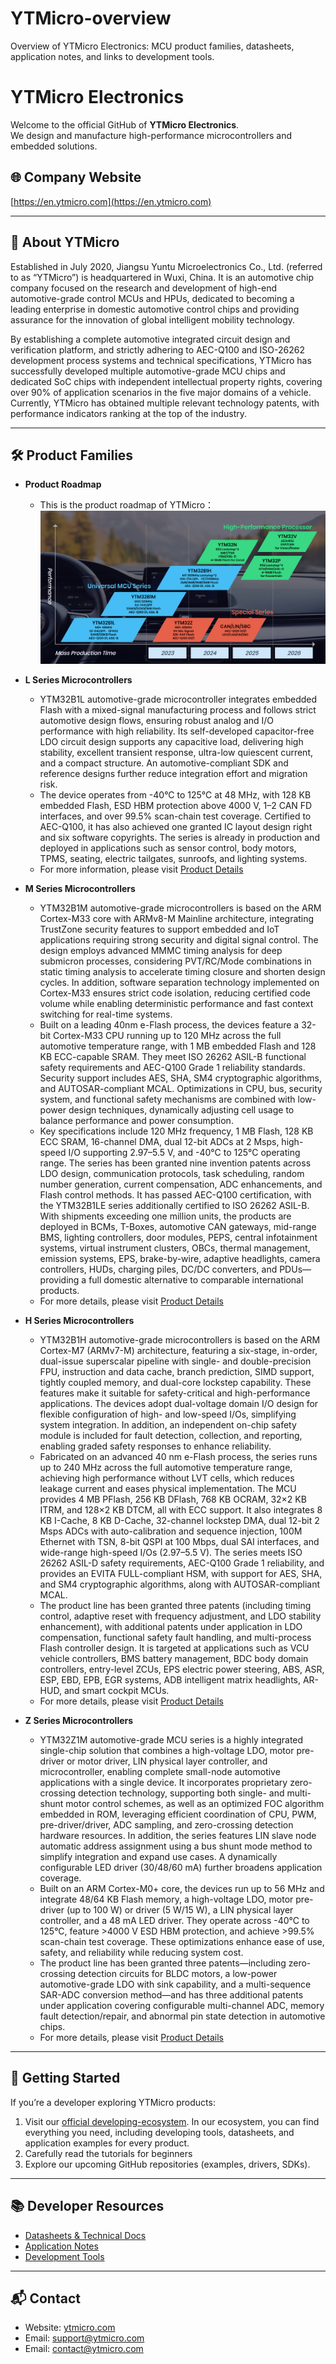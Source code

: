 # YTMicro-overview
Overview of YTMicro Electronics: MCU product families, datasheets, application notes, and links to development tools.
# YTMicro Electronics

Welcome to the official GitHub of **YTMicro Electronics**.  
We design and manufacture high-performance microcontrollers and embedded solutions.

## 🌐 Company Website
[https://en.ytmicro.com](https://en.ytmicro.com)

---

## 🏢 About YTMicro
Established in July 2020, Jiangsu Yuntu Microelectronics Co., Ltd. (referred to as “YTMicro”) is headquartered in Wuxi, China. It is an automotive chip company focused on the research and development of high-end automotive-grade control MCUs and HPUs, dedicated to becoming a leading enterprise in domestic automotive control chips and providing assurance for the innovation of global intelligent mobility technology.

By establishing a complete automotive integrated circuit design and verification platform, and strictly adhering to AEC-Q100 and ISO-26262 development process systems and technical specifications, YTMicro has successfully developed multiple automotive-grade MCU chips and dedicated SoC chips with independent intellectual property rights, covering over 90% of application scenarios in the five major domains of a vehicle. Currently, YTMicro has obtained multiple relevant technology patents, with performance indicators ranking at the top of the industry.

---

## 🛠️ Product Families
- **Product Roadmap**
  - This is the product roadmap of YTMicro：  
  ![YTMicro Roadmap](roadmap.png)

- **L Series Microcontrollers**
  - YTM32B1L automotive-grade microcontroller integrates embedded Flash with a mixed-signal manufacturing process and follows strict automotive design flows, ensuring robust analog and I/O performance with high reliability. Its self-developed capacitor-free LDO circuit design supports any capacitive load, delivering high stability, excellent transient response, ultra-low quiescent current, and a compact structure. An automotive-compliant SDK and reference designs further reduce integration effort and migration risk.
  - The device operates from -40°C to 125°C at 48 MHz, with 128 KB embedded Flash, ESD HBM protection above 4000 V, 1–2 CAN FD interfaces, and over 99.5% scan-chain test coverage. Certified to AEC-Q100, it has also achieved one granted IC layout design right and six software copyrights. The series is already in production and deployed in applications such as sensor control, body motors, TPMS, seating, electric tailgates, sunroofs, and lighting systems.
  - For more information, please visit [Product Details](https://en.ytmicro.com/product-1.php)  

- **M Series Microcontrollers**
  - YTM32B1M automotive-grade microcontrollers is based on the ARM Cortex-M33 core with ARMv8-M Mainline architecture, integrating TrustZone security features to support embedded and IoT applications requiring strong security and digital signal control. The design employs advanced MMMC timing analysis for deep submicron processes, considering PVT/RC/Mode combinations in static timing analysis to accelerate timing closure and shorten design cycles. In addition, software separation technology implemented on Cortex-M33 ensures strict code isolation, reducing certified code volume while enabling deterministic performance and fast context switching for real-time systems.
  - Built on a leading 40nm e-Flash process, the devices feature a 32-bit Cortex-M33 CPU running up to 120 MHz across the full automotive temperature range, with 1 MB embedded Flash and 128 KB ECC-capable SRAM. They meet ISO 26262 ASIL-B functional safety requirements and AEC-Q100 Grade 1 reliability standards. Security support includes AES, SHA, SM4 cryptographic algorithms, and AUTOSAR-compliant MCAL. Optimizations in CPU, bus, security system, and functional safety mechanisms are combined with low-power design techniques, dynamically adjusting cell usage to balance performance and power consumption.
  - Key specifications include 120 MHz frequency, 1 MB Flash, 128 KB ECC SRAM, 16-channel DMA, dual 12-bit ADCs at 2 Msps, high-speed I/O supporting 2.97–5.5 V, and -40°C to 125°C operating range. The series has been granted nine invention patents across LDO design, communication protocols, task scheduling, random number generation, current compensation, ADC enhancements, and Flash control methods. It has passed AEC-Q100 certification, with the YTM32B1LE series additionally certified to ISO 26262 ASIL-B. With shipments exceeding one million units, the products are deployed in BCMs, T-Boxes, automotive CAN gateways, mid-range BMS, lighting controllers, door modules, PEPS, central infotainment systems, virtual instrument clusters, OBCs, thermal management, emission systems, EPS, brake-by-wire, adaptive headlights, camera controllers, HUDs, charging piles, DC/DC converters, and PDUs—providing a full domestic alternative to comparable international products.
  - For more details, please visit [Product Details](https://en.ytmicro.com/product-1.php)  

- **H Series Microcontrollers**
  - YTM32B1H automotive-grade microcontrollers is based on the ARM Cortex-M7 (ARMv7-M) architecture, featuring a six-stage, in-order, dual-issue superscalar pipeline with single- and double-precision FPU, instruction and data cache, branch prediction, SIMD support, tightly coupled memory, and dual-core lockstep capability. These features make it suitable for safety-critical and high-performance applications. The devices adopt dual-voltage domain I/O design for flexible configuration of high- and low-speed I/Os, simplifying system integration. In addition, an independent on-chip safety module is included for fault detection, collection, and reporting, enabling graded safety responses to enhance reliability.
  - Fabricated on an advanced 40 nm e-Flash process, the series runs up to 240 MHz across the full automotive temperature range, achieving high performance without LVT cells, which reduces leakage current and eases physical implementation. The MCU provides 4 MB PFlash, 256 KB DFlash, 768 KB OCRAM, 32×2 KB ITRM, and 128×2 KB DTCM, all with ECC support. It also integrates 8 KB I-Cache, 8 KB D-Cache, 32-channel lockstep DMA, dual 12-bit 2 Msps ADCs with auto-calibration and sequence injection, 100M Ethernet with TSN, 8-bit QSPI at 100 Mbps, dual SAI interfaces, and wide-range high-speed I/Os (2.97–5.5 V). The series meets ISO 26262 ASIL-D safety requirements, AEC-Q100 Grade 1 reliability, and provides an EVITA FULL-compliant HSM, with support for AES, SHA, and SM4 cryptographic algorithms, along with AUTOSAR-compliant MCAL.
  - The product line has been granted three patents (including timing control, adaptive reset with frequency adjustment, and LDO stability enhancement), with additional patents under application in LDO compensation, functional safety fault handling, and multi-process Flash controller design. It is targeted at applications such as VCU vehicle controllers, BMS battery management, BDC body domain controllers, entry-level ZCUs, EPS electric power steering, ABS, ASR, ESP, EBD, EPB, EGR systems, ADB intelligent matrix headlights, AR-HUD, and smart cockpit MCUs.
  - For more details, please visit [Product Details](https://en.ytmicro.com/product-1.php)  
- **Z Series Microcontrollers**
  -  YTM32Z1M automotive-grade MCU series is a highly integrated single-chip solution that combines a high-voltage LDO, motor pre-driver or motor driver, LIN physical layer controller, and microcontroller, enabling complete small-node automotive applications with a single device. It incorporates proprietary zero-crossing detection technology, supporting both single- and multi-shunt motor control schemes, as well as an optimized FOC algorithm embedded in ROM, leveraging efficient coordination of CPU, PWM, pre-driver/driver, ADC sampling, and zero-crossing detection hardware resources. In addition, the series features LIN slave node automatic address assignment using a bus shunt mode method to simplify integration and expand use cases. A dynamically configurable LED driver (30/48/60 mA) further broadens application coverage.
  -  Built on an ARM Cortex-M0+ core, the devices run up to 56 MHz and integrate 48/64 KB Flash memory, a high-voltage LDO, motor pre-driver (up to 100 W) or driver (5 W/15 W), a LIN physical layer controller, and a 48 mA LED driver. They operate across -40°C to 125°C, feature >4000 V ESD HBM protection, and achieve >99.5% scan-chain test coverage. These optimizations enhance ease of use, safety, and reliability while reducing system cost.
  -  The product line has been granted three patents—including zero-crossing detection circuits for BLDC motors, a low-power automotive-grade LDO with sink capability, and a multi-sequence SAR-ADC conversion method—and has three additional patents under application covering configurable multi-channel ADC, memory fault detection/repair, and abnormal pin state detection in automotive chips.
  - For more details, please visit [Product Details](https://en.ytmicro.com/product-1.php)  

---
## 🚀 Getting Started
If you’re a developer exploring YTMicro products:
1. Visit our [official developing-ecosystem](https://account.ytmicro.com/). In our ecosystem, you can find everything you need, including developing tools, datasheets, and application examples for every product.
2. Carefully read the tutorials for beginners
3. Explore our upcoming GitHub repositories (examples, drivers, SDKs).
---
## 📚 Developer Resources
- [Datasheets & Technical Docs](https://en.ytmicro.com/index.php?ac=article&at=list&tid=19)  
- [Application Notes](https://en.ytmicro.com/index.php?ac=article&at=list&tid=20)  
- [Development Tools](https://en.ytmicro.com/index.php?ac=article&at=list&tid=22)  
---

## 📬 Contact
- Website: [ytmicro.com](https://en.ytmicro.com)  
- Email: <support@ytmicro.com>
- Email: <contact@ytmicro.com>      
  

